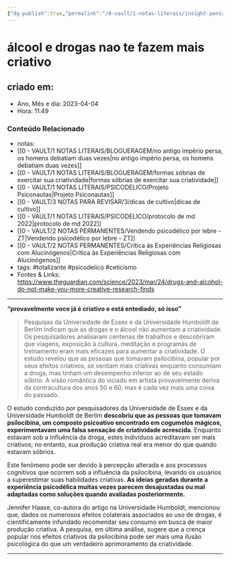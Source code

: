 ```yaml
---
{"dg-publish":true,"permalink":"/0-vault/1-notas-literais/insight-pensamento-e-meditacao/alcool-e-drogas-nao-te-fazem-mais-criativo/","tags":["totalizante","psicodelico","ceticismo"],"dgHomeLink":true,"dgShowLocalGraph":true,"dgShowFileTree":true,"dgEnableSearch":true}
---
```


# álcool e drogas nao te fazem mais criativo

## criado em: 
-  Ano, Mês e dia: 2023-04-04
- Hora: 11:49

### Conteúdo Relacionado
- notas: 
- [[0 - VAULT/1 NOTAS LITERAIS/BLOGUERAGEM/no antigo império persa, os homens debatiam duas vezes\|no antigo império persa, os homens debatiam duas vezes]]
- [[0 - VAULT/1 NOTAS LITERAIS/BLOGUERAGEM/formas sóbrias de exercitar sua criatividade\|formas sóbrias de exercitar sua criatividade]]
- [[0 - VAULT/1 NOTAS LITERAIS/PSICODELICO/Projeto Psiconautas\|Projeto Psiconautas]]
- [[0 - VAULT/3 NOTAS PARA REVISAR/3/dicas de cultivo\|dicas de cultivo]]
- [[0 - VAULT/1 NOTAS LITERAIS/PSICODELICO/protocolo de md 2022\|protocolo de md 2022]]
- [[0 - VAULT/2 NOTAS PERMANENTES/Vendendo psicodélico por lebre - ZT\|Vendendo psicodélico por lebre - ZT]]
- [[0 - VAULT/2 NOTAS PERMANENTES/Crítica às Experiências Religiosas com Alucinógenos\|Crítica às Experiências Religiosas com Alucinógenos]]
- tags: #totalizante #psicodelico #ceticismo 
- Fontes & Links: https://www.theguardian.com/science/2023/mar/24/drugs-and-alcohol-do-not-make-you-more-creative-research-finds
---
**“provavelmente voce já é criativo e está entediado, só isso”**

>Pesquisas da Universidade de Essex e da Universidade Humboldt de Berlim indicam que as drogas e o álcool não aumentam a criatividade. Os pesquisadores analisaram centenas de trabalhos e descobriram que viagens, exposição à cultura, meditação e programas de treinamento eram mais eficazes para aumentar a criatividade. O estudo revelou que as pessoas que tomavam psilocibina, popular por seus efeitos criativos, se sentiam mais criativas enquanto consumiam a droga, mas tinham um desempenho inferior ao de seu estado sóbrio. A visão romântica do viciado em artista provavelmente deriva da contracultura dos anos 50 e 60, mas é cada vez mais uma coisa do passado.

O estudo conduzido por pesquisadores da Universidade de Essex e da Universidade Humboldt de Berlim **descobriu que as pessoas que tomavam psilocibina, um composto psicoativo encontrado em cogumelos mágicos, experimentavam uma falsa sensação de criatividade acrescida**. Enquanto estavam sob a influência da droga, estes indivíduos acreditavam ser mais criativos; no entanto, sua produção criativa real era menor do que quando estavam sóbrios.

Este fenômeno pode ser devido à percepção alterada e aos processos cognitivos que ocorrem sob a influência da psilocibina, levando os usuários a superestimar suas habilidades criativas. **As ideias geradas durante a experiência psicodélica muitas vezes parecem desajustadas ou mal adaptadas como soluções quando avaliadas posteriormente.**

Jennifer Haase, co-autora do artigo na Universidade Humboldt, mencionou que, dados os numerosos efeitos colaterais associados ao uso de drogas, é cientificamente infundado recomendar seu consumo em busca de maior produção criativa. A pesquisa, em última análise, sugere que a crença popular nos efeitos criativos da psilocibina pode ser mais uma ilusão psicológica do que um verdadeiro aprimoramento da criatividade.

---

